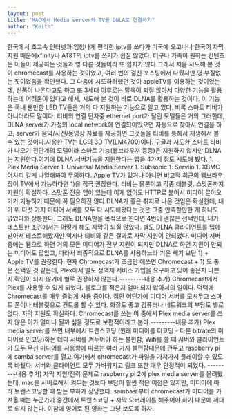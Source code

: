 ```yaml
---
layout: post
title: "MAC에서 Media server와 TV를 DNLA로 연결하기"
author: "Keith"
---
```


한국에서 초고속 인터넷과 엄청나게 편리한 iptv를 쓰다가 미국에 오고나니 한국어 자막 지원 때문에xfinity나 AT&T의 iptv를 쓰기가 쉽질 않았다. 더구나 가족이 원하는 컨텐츠는 이들이 제공하는 것들과 영 다른 것들이라 또 쉽지가 않다.그래서 처음 시도해 본 것이 chromecast를 사용하는 것이었고, 여러 번의 걸친 포스팅에서 다뤘지만 영 부질없는 짓이었음을 확인했다. 그 다음에 시도하려했던 것이 appleTV를 이용하는 것이었는데, 신품이 나온다고도 하고 또 3세대 이후로는 탈옥이 되질 않아서 다양한 기능을 활용하는데 어려움이 있다고 해서, 시도해 본 것이 바로 DLNA를 활용하는 것이다. 이 기능은 국내 왠만한 LED TV들은 거의 다 지원하는 기능으로 알고 있다. 비록 스마트 티비가 아니더라도 말이다. 티비의 연결 단자중 ethernet port가 달린 모델들은 거의 그러한데, DLNA server가 가정의 local network에 연결되어있으면 자동으로 찾아서 연결을 하고, server가 음악/사진/동영상 자료를 제공하면 그것들을 티비를 통해서 재생해서 볼 수 있는 것이다.사용한 TV는 LG의 3D TV(LM4700)이다. 구글과 시도한 스마트 티비가 나오기 전단계의 모델이라 스마트 기능(웹브라우저 등등)은 지원하지 않지만 DLNA는 지원한다.여기에 DLNA 서버기능을 지원한다는 앱을 4가지 정도 시도해 봤다. 1. Plex Media Server 1. Universal Media Server 1. Subsonic 1. Serviio 1. XBMC어차피 길게 나열해봐야 무의하다. Apple TV가 있거나 아니면 비교적 최근의 웹브라우징이 TV에서 가능하다면 1)을 적극 권장한다. 티비는 물론이고 각종 태블릿, 스맛폰까지 지원이 확실하다. 스맛폰 전용 앱이 있는데 이게 없어도 HTTP로 붙어서 미디어 끌어오기가 가능하기 때문에 꼭 필요하진 않다.DLNA가 좋은 취지로 나온 것임은 확실한데, 내가 위 다섯 가지 미디어 서버를 모두 다 시도해봤다는 것은 그중 만족할만한 게 하나도 없었다와 상통한다. 그래도 DLNA만을 목적으로 한다면 4번이 괜찮은 선택인데, 내가 테스트한 조건에서는 어떻게 해도 자막이 되질 않았다. 별도 DLNA 클라이언트를 텝에 받아서 테스트해봤지만 역시나 티비와 같은 결과로 자막 지원이 안되었다. 미디어 서버중에는 웹으로 하면 거의 모든 미디어가 전부 지원이 되지만 DLNA로 하면 지원이 안되는 미디어도 많았고, 따라서 최종적으로 DLNA를 사용하느라 기운 빼기 보단 1) + Apple TV를 권장한다. 현재 Chromecast가 조금만 애쓰면 Chromecast + 1) 도 좋은 선택일 것 같은데, Plex에서 별도 정액제 서비스 가입을 요구하고 있어 좋은지 나쁜지 확인이 되지 않기에 별로 권장하지 않는다.---------내용 추가) Chromecast에서 Plex를 사용할 수 있게 되었다. 블로그를 적은지 얼마 되지 않아서의 일이다. 덕택에 Chromecast를 매우 즐겁게 사용 중이다. 집안 어딘가에 미디어 서버를 모셔두고 스마트 폰이나 테블릿으로 컨트롤 할 수 있다. 화질도 좋고 컴퓨터나 네트워크의 부담도 별로 없다. 자막 지원도 확실하다. Chromecast를 쓰는 이 중에서 Plex media server를 쓰지 않은 이가 얼마나 될까 싶을 정도로 보편적이라고 본다.---------내용 추가) Plex media server를 쓰면 내부에서 트랜스코딩 (원래 미디어를 디코딩 - 다른 bitrate의 미디어로 인코딩)하는 데다 서버를 켜두어야 하는 불편함, Wifi를 쓸 때 서버와 클라이언트가 모두 무선 미디어를 사용함에 따르는 여러 가지 불편함때문에 관두고 raspberry pi에 samba server를 열고 여기에서 chromecast가 파일을 가져가서 플레이할 수 있도록 바꿨다. 서버와 클라이언트 모두 가벼워지고 링크 또한 매우 안정적이 되었다. ---------내용 추가) 자막 지원/전력 문제로 raspberry pi 2에 plex media server를 올려봤는데, mac을 서버로해서 켜두는 것보다 부담이 훨씬 적은 이점은 있지만, 미디어에 따라 트랜스코딩할 때 받는 부하가 상당했다. samba로부터 chromecast가 미디어를 가져올 때는 누군가가 중간에서 트랜스코딩 + 자막 오버레이를 해주어야 하기 때문에 제대로 되지 않는다. 이참에 영어로 된 영화는 그냥 보도록 하자. 

